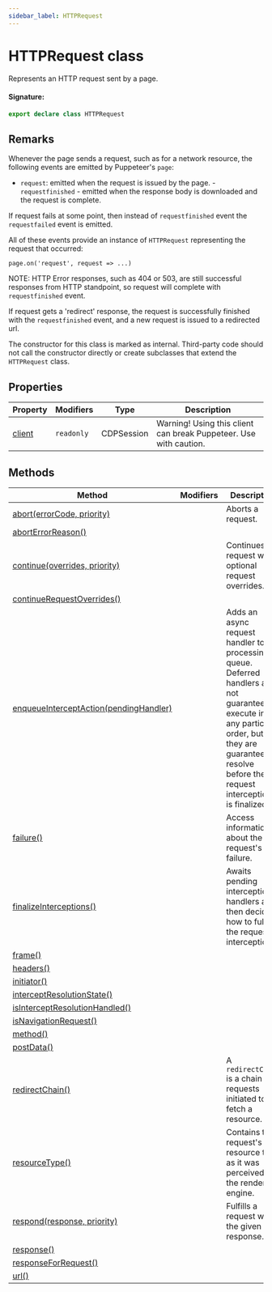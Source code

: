 ```yaml
---
sidebar_label: HTTPRequest
---
```


# HTTPRequest class

Represents an HTTP request sent by a page.

#### Signature:

```typescript
export declare class HTTPRequest
```

## Remarks

Whenever the page sends a request, such as for a network resource, the following events are emitted by Puppeteer's `page`:

- `request`: emitted when the request is issued by the page. - `requestfinished` - emitted when the response body is downloaded and the request is complete.

If request fails at some point, then instead of `requestfinished` event the `requestfailed` event is emitted.

All of these events provide an instance of `HTTPRequest` representing the request that occurred:

```
page.on('request', request => ...)
```

NOTE: HTTP Error responses, such as 404 or 503, are still successful responses from HTTP standpoint, so request will complete with `requestfinished` event.

If request gets a 'redirect' response, the request is successfully finished with the `requestfinished` event, and a new request is issued to a redirected url.

The constructor for this class is marked as internal. Third-party code should not call the constructor directly or create subclasses that extend the `HTTPRequest` class.

## Properties

| Property                                    | Modifiers             | Type       | Description                                                       |
| ------------------------------------------- | --------------------- | ---------- | ----------------------------------------------------------------- |
| [client](./puppeteer.httprequest.client.md) | <code>readonly</code> | CDPSession | Warning! Using this client can break Puppeteer. Use with caution. |

## Methods

| Method                                                                                      | Modifiers | Description                                                                                                                                                                                                      |
| ------------------------------------------------------------------------------------------- | --------- | ---------------------------------------------------------------------------------------------------------------------------------------------------------------------------------------------------------------- |
| [abort(errorCode, priority)](./puppeteer.httprequest.abort.md)                              |           | Aborts a request.                                                                                                                                                                                                |
| [abortErrorReason()](./puppeteer.httprequest.aborterrorreason.md)                           |           |                                                                                                                                                                                                                  |
| [continue(overrides, priority)](./puppeteer.httprequest.continue.md)                        |           | Continues request with optional request overrides.                                                                                                                                                               |
| [continueRequestOverrides()](./puppeteer.httprequest.continuerequestoverrides.md)           |           |                                                                                                                                                                                                                  |
| [enqueueInterceptAction(pendingHandler)](./puppeteer.httprequest.enqueueinterceptaction.md) |           | Adds an async request handler to the processing queue. Deferred handlers are not guaranteed to execute in any particular order, but they are guaranteed to resolve before the request interception is finalized. |
| [failure()](./puppeteer.httprequest.failure.md)                                             |           | Access information about the request's failure.                                                                                                                                                                  |
| [finalizeInterceptions()](./puppeteer.httprequest.finalizeinterceptions.md)                 |           | Awaits pending interception handlers and then decides how to fulfill the request interception.                                                                                                                   |
| [frame()](./puppeteer.httprequest.frame.md)                                                 |           |                                                                                                                                                                                                                  |
| [headers()](./puppeteer.httprequest.headers.md)                                             |           |                                                                                                                                                                                                                  |
| [initiator()](./puppeteer.httprequest.initiator.md)                                         |           |                                                                                                                                                                                                                  |
| [interceptResolutionState()](./puppeteer.httprequest.interceptresolutionstate.md)           |           |                                                                                                                                                                                                                  |
| [isInterceptResolutionHandled()](./puppeteer.httprequest.isinterceptresolutionhandled.md)   |           |                                                                                                                                                                                                                  |
| [isNavigationRequest()](./puppeteer.httprequest.isnavigationrequest.md)                     |           |                                                                                                                                                                                                                  |
| [method()](./puppeteer.httprequest.method.md)                                               |           |                                                                                                                                                                                                                  |
| [postData()](./puppeteer.httprequest.postdata.md)                                           |           |                                                                                                                                                                                                                  |
| [redirectChain()](./puppeteer.httprequest.redirectchain.md)                                 |           | A <code>redirectChain</code> is a chain of requests initiated to fetch a resource.                                                                                                                               |
| [resourceType()](./puppeteer.httprequest.resourcetype.md)                                   |           | Contains the request's resource type as it was perceived by the rendering engine.                                                                                                                                |
| [respond(response, priority)](./puppeteer.httprequest.respond.md)                           |           | Fulfills a request with the given response.                                                                                                                                                                      |
| [response()](./puppeteer.httprequest.response.md)                                           |           |                                                                                                                                                                                                                  |
| [responseForRequest()](./puppeteer.httprequest.responseforrequest.md)                       |           |                                                                                                                                                                                                                  |
| [url()](./puppeteer.httprequest.url.md)                                                     |           |                                                                                                                                                                                                                  |
